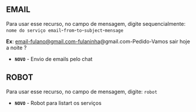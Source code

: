 
## EMAIL

Para usar esse recurso, no campo de mensagem, digite sequencialmente: `nome do serviço email`-`from`-`to`-`subject`-`mensage`

**Ex**: email-fulano@gmail.com-fulaninha@gmail.com-Pedido-Vamos sair hoje a noite ?

- **`NOVO`** - Envio de emails pelo chat

## ROBOT

Para usar esse recurso, no campo de mensagem, digite: `robot`

- **`NOVO`** - Robot para listart os serviços